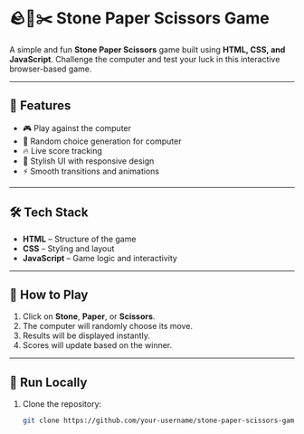 # 🪨📄✂️ Stone Paper Scissors Game

A simple and fun **Stone Paper Scissors** game built using **HTML, CSS, and JavaScript**. Challenge the computer and test your luck in this interactive browser-based game.

---

## 🚀 Features

- 🎮 Play against the computer
- 🧠 Random choice generation for computer
- 🔥 Live score tracking
- 🎨 Stylish UI with responsive design
- ⚡ Smooth transitions and animations

---

## 🛠️ Tech Stack

- **HTML** – Structure of the game
- **CSS** – Styling and layout
- **JavaScript** – Game logic and interactivity

---

## 🧩 How to Play

1. Click on **Stone**, **Paper**, or **Scissors**.
2. The computer will randomly choose its move.
3. Results will be displayed instantly.
4. Scores will update based on the winner.

---

## 📂 Run Locally

1. Clone the repository:
   ```bash
   git clone https://github.com/your-username/stone-paper-scissors-game.git
